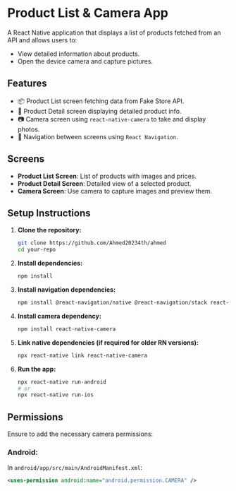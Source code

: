 # Product List & Camera App

A React Native application that displays a list of products fetched from an API and allows users to:
- View detailed information about products.
- Open the device camera and capture pictures.

## Features
- 📦 Product List screen fetching data from Fake Store API.
- 🛒 Product Detail screen displaying detailed product info.
- 📷 Camera screen using `react-native-camera` to take and display photos.
- 📲 Navigation between screens using `React Navigation`.

## Screens
- **Product List Screen**: List of products with images and prices.
- **Product Detail Screen**: Detailed view of a selected product.
- **Camera Screen**: Use camera to capture images and preview them.

## Setup Instructions

1. **Clone the repository:**
    ```bash
    git clone https://github.com/Ahmed20234th/ahmed
    cd your-repo
    ```

2. **Install dependencies:**
    ```bash
    npm install
    
    ```

3. **Install navigation dependencies:**
    ```bash
    npm install @react-navigation/native @react-navigation/stack react-native-screens react-native-safe-area-context react-native-gesture-handler react-native-reanimated
    ```

4. **Install camera dependency:**
    ```bash
    npm install react-native-camera
    ```

5. **Link native dependencies (if required for older RN versions):**
    ```bash
    npx react-native link react-native-camera
    ```

6. **Run the app:**
    ```bash
    npx react-native run-android
    # or
    npx react-native run-ios
    ```

## Permissions

Ensure to add the necessary camera permissions:

### Android:
In `android/app/src/main/AndroidManifest.xml`:
```xml
<uses-permission android:name="android.permission.CAMERA" />
